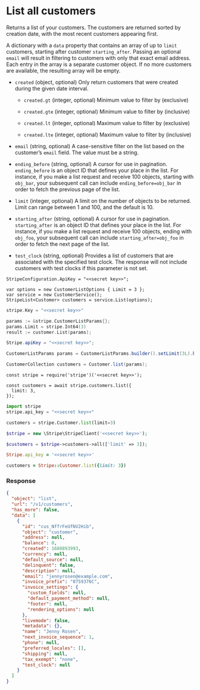 # List all customers

Returns a list of your customers. The customers are returned sorted by creation date, with the most recent customers appearing first.

A dictionary with a `data` property that contains an array of up to `limit` customers, starting after customer `starting_after`. Passing an optional `email` will result in filtering to customers with only that exact email address. Each entry in the array is a separate customer object. If no more customers are available, the resulting array will be empty.

- `created` (object, optional)
  Only return customers that were created during the given date interval.

  - `created.gt` (integer, optional)
    Minimum value to filter by (exclusive)

  - `created.gte` (integer, optional)
    Minimum value to filter by (inclusive)

  - `created.lt` (integer, optional)
    Maximum value to filter by (exclusive)

  - `created.lte` (integer, optional)
    Maximum value to filter by (inclusive)

- `email` (string, optional)
  A case-sensitive filter on the list based on the customer’s `email` field. The value must be a string.

- `ending_before` (string, optional)
  A cursor for use in pagination. `ending_before` is an object ID that defines your place in the list. For instance, if you make a list request and receive 100 objects, starting with `obj_bar`, your subsequent call can include `ending_before=obj_bar` in order to fetch the previous page of the list.

- `limit` (integer, optional)
  A limit on the number of objects to be returned. Limit can range between 1 and 100, and the default is 10.

- `starting_after` (string, optional)
  A cursor for use in pagination. `starting_after` is an object ID that defines your place in the list. For instance, if you make a list request and receive 100 objects, ending with `obj_foo`, your subsequent call can include `starting_after=obj_foo` in order to fetch the next page of the list.

- `test_clock` (string, optional)
  Provides a list of customers that are associated with the specified test clock. The response will not include customers with test clocks if this parameter is not set.

```dotnet
StripeConfiguration.ApiKey = "<<secret key>>";

var options = new CustomerListOptions { Limit = 3 };
var service = new CustomerService();
StripeList<Customer> customers = service.List(options);
```

```go
stripe.Key = "<<secret key>>"

params := &stripe.CustomerListParams{};
params.Limit = stripe.Int64(3)
result := customer.List(params);
```

```java
Stripe.apiKey = "<<secret key>>";

CustomerListParams params = CustomerListParams.builder().setLimit(3L).build();

CustomerCollection customers = Customer.list(params);
```

```node
const stripe = require('stripe')('<<secret key>>');

const customers = await stripe.customers.list({
  limit: 3,
});
```

```python
import stripe
stripe.api_key = "<<secret key>>"

customers = stripe.Customer.list(limit=3)
```

```php
$stripe = new \Stripe\StripeClient('<<secret key>>');

$customers = $stripe->customers->all(['limit' => 3]);
```

```ruby
Stripe.api_key = '<<secret key>>'

customers = Stripe::Customer.list({limit: 3})
```

### Response

```json
{
  "object": "list",
  "url": "/v1/customers",
  "has_more": false,
  "data": [
    {
      "id": "cus_NffrFeUfNV2Hib",
      "object": "customer",
      "address": null,
      "balance": 0,
      "created": 1680893993,
      "currency": null,
      "default_source": null,
      "delinquent": false,
      "description": null,
      "email": "jennyrosen@example.com",
      "invoice_prefix": "0759376C",
      "invoice_settings": {
        "custom_fields": null,
        "default_payment_method": null,
        "footer": null,
        "rendering_options": null
      },
      "livemode": false,
      "metadata": {},
      "name": "Jenny Rosen",
      "next_invoice_sequence": 1,
      "phone": null,
      "preferred_locales": [],
      "shipping": null,
      "tax_exempt": "none",
      "test_clock": null
    }
  ]
}
```
